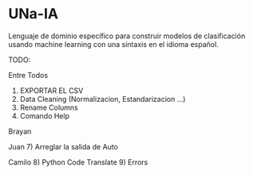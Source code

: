 # UNa-IA
Lenguaje de dominio específico para construir modelos de clasificación usando machine learning con una sintaxis en el idioma español.

TODO:

Entre Todos

1) EXPORTAR EL CSV
2) Data Cleaning (Normalizacion, Estandarizacion ...)
3) Rename Columns
4) Comando Help

Brayan

Juan
7) Arreglar la salida de Auto

Camilo
8) Python Code Translate
9) Errors

